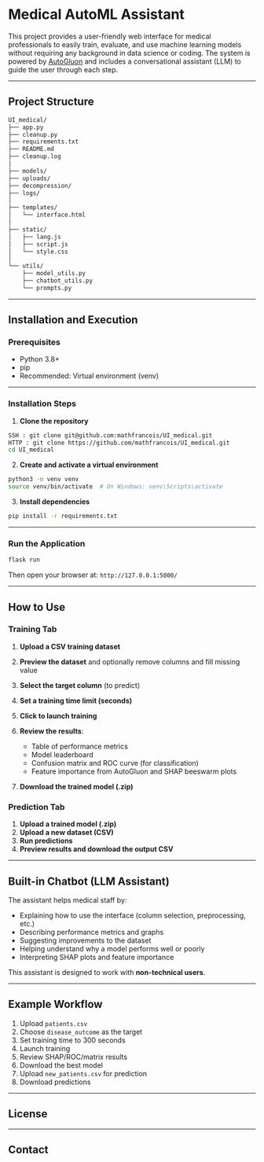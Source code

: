 # Medical AutoML Assistant

This project provides a user-friendly web interface for medical professionals to easily train, evaluate, and use machine learning models without requiring any background in data science or coding. The system is powered by [AutoGluon](https://auto.gluon.ai/) and includes a conversational assistant (LLM) to guide the user through each step.

---

## Project Structure

```markdown
UI_medical/
├── app.py
├── cleanup.py
├── requirements.txt
├── README.md
├── cleanup.log
│
├── models/
├── uploads/
├── decompression/
├── logs/
│
├── templates/
│   └── interface.html
│
├── static/
│   ├── lang.js
│   ├── script.js
│   └── style.css
│
└── utils/
    ├── model_utils.py
    ├── chatbot_utils.py
    └── prompts.py
```


---

## Installation and Execution

### Prerequisites

* Python 3.8+
* pip
* Recommended: Virtual environment (venv)

---

### Installation Steps

1. **Clone the repository**

```bash
SSH : git clone git@github.com:mathfrancois/UI_medical.git 
HTTP : git clone https://github.com/mathfrancois/UI_medical.git
cd UI_medical
```

2. **Create and activate a virtual environment**

```bash
python3 -m venv venv
source venv/bin/activate  # On Windows: venv\Scripts\activate
```

3. **Install dependencies**

```bash
pip install -r requirements.txt
```

---

### Run the Application

```bash
flask run
```

Then open your browser at: `http://127.0.0.1:5000/`

---

## How to Use

### Training Tab

1. **Upload a CSV training dataset**
2. **Preview the dataset** and optionally remove columns and fill missing value
3. **Select the target column** (to predict)
4. **Set a training time limit (seconds)**
5. **Click to launch training**
6. **Review the results**:

   * Table of performance metrics
   * Model leaderboard
   * Confusion matrix and ROC curve (for classification)
   * Feature importance from AutoGluon and SHAP beeswarm plots
7. **Download the trained model (.zip)**

### Prediction Tab

1. **Upload a trained model (.zip)**
2. **Upload a new dataset (CSV)**
3. **Run predictions**
4. **Preview results and download the output CSV**

---

## Built-in Chatbot (LLM Assistant)

The assistant helps medical staff by:

* Explaining how to use the interface (column selection, preprocessing, etc.)
* Describing performance metrics and graphs
* Suggesting improvements to the dataset
* Helping understand why a model performs well or poorly
* Interpreting SHAP plots and feature importance

This assistant is designed to work with **non-technical users**.

---

## Example Workflow

1. Upload `patients.csv`
2. Choose `disease_outcome` as the target
3. Set training time to 300 seconds
4. Launch training
5. Review SHAP/ROC/matrix results
6. Download the best model
7. Upload `new_patients.csv` for prediction
8. Download predictions

---

## License

---

## Contact

